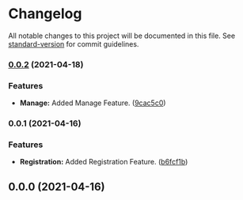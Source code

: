 # Changelog

All notable changes to this project will be documented in this file. See [standard-version](https://github.com/conventional-changelog/standard-version) for commit guidelines.

### [0.0.2](https://github.com/GuillemPallares/IdentityServer4-AspNetCoreIdentity.Template/compare/v0.0.1...v0.0.2) (2021-04-18)


### Features

* **Manage:** Added Manage Feature. ([9cac5c0](https://github.com/GuillemPallares/IdentityServer4-AspNetCoreIdentity.Template/commit/9cac5c0dc1e0189b2a0d99c0a53e48127275d05f))

### 0.0.1 (2021-04-16)


### Features

* **Registration:** Added Registration Feature. ([b6fcf1b](https://github.com/GuillemPallares/IdentityServer4-AspNetCoreIdentity.Template/commit/b6fcf1b3a49fc1304a2e6f98cdb6313a19144c44))

## 0.0.0 (2021-04-16)
